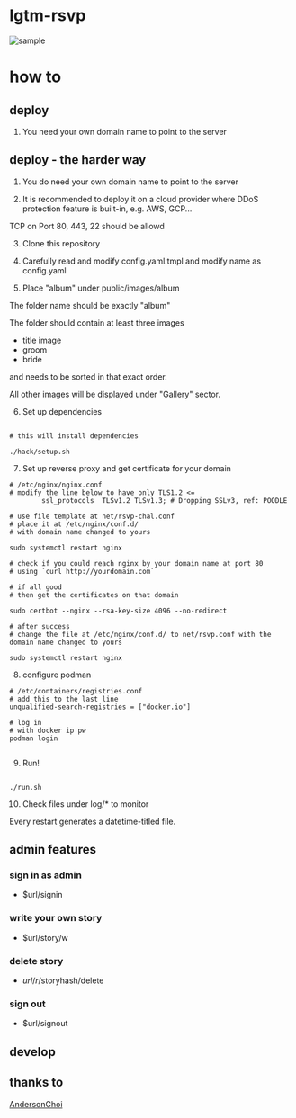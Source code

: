 # lgtm-rsvp

![sample](sample.gif)

# how to

## deploy 

1. You need your own domain name to point to the server


## deploy - the harder way


1. You do need your own domain name to point to the server

2. It is recommended to deploy it on a cloud provider where DDoS protection feature is built-in, e.g. AWS, GCP... 

TCP on Port 80, 443, 22 should be allowd

3. Clone this repository

4. Carefully read and modify config.yaml.tmpl and modify name as config.yaml

5. Place "album" under public/images/album

The folder name should be exactly "album"

The folder should contain at least three images

- title image
- groom
- bride

and needs to be sorted in that exact order.

All other images will be displayed under "Gallery" sector.

6. Set up dependencies

```shell

# this will install dependencies

./hack/setup.sh

```

7. Set up reverse proxy and get certificate for your domain

```shell
# /etc/nginx/nginx.conf
# modify the line below to have only TLS1.2 <=
        ssl_protocols  TLSv1.2 TLSv1.3; # Dropping SSLv3, ref: POODLE

# use file template at net/rsvp-chal.conf
# place it at /etc/nginx/conf.d/
# with domain name changed to yours

sudo systemctl restart nginx

# check if you could reach nginx by your domain name at port 80
# using `curl http://yourdomain.com`

# if all good
# then get the certificates on that domain

sudo certbot --nginx --rsa-key-size 4096 --no-redirect 

# after success
# change the file at /etc/nginx/conf.d/ to net/rsvp.conf with the domain name changed to yours

sudo systemctl restart nginx

```

8. configure podman

```shell
# /etc/containers/registries.conf
# add this to the last line
unqualified-search-registries = ["docker.io"]

# log in
# with docker ip pw
podman login


```

9. Run!

```shell

./run.sh

```

10. Check files under log/* to monitor

Every restart generates a datetime-titled file.


## admin features

### sign in as admin

- $url/signin

### write your own story

- $url/story/w

### delete story

- $url/r/$storyhash/delete


### sign out

- $url/signout

## develop



## thanks to

[AndersonChoi](https://github.com/AndersonChoi/wedding-card)
